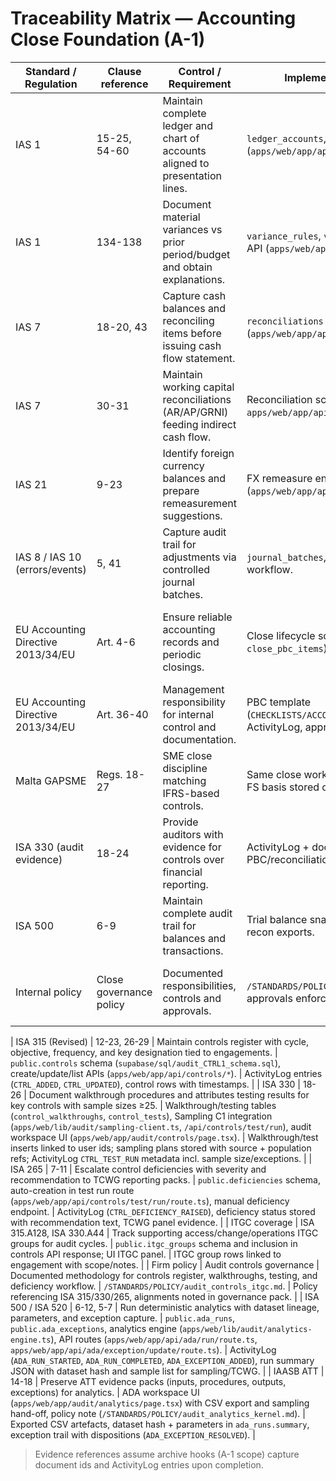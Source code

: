 # Traceability Matrix — Accounting Close Foundation (A-1)

| Standard / Regulation | Clause reference | Control / Requirement | Implementation (code or schema) | Evidence captured |
| --- | --- | --- | --- | --- |
| IAS 1 | 15-25, 54-60 | Maintain complete ledger and chart of accounts aligned to presentation lines. | `ledger_accounts`, `coa_map`, draft financials endpoint (`apps/web/app/api/financials/draft/route.ts`). | Trial balance snapshots, FS mapping ActivityLog (`FS_MAPPING_APPLIED`). |
| IAS 1 | 134-138 | Document material variances vs prior period/budget and obtain explanations. | `variance_rules`, `variance_results`, variance run API (`apps/web/app/api/variance/run/route.ts`). | Variance run ActivityLog (`VARIANCE_RUN`), variance result rows with status/explanations. |
| IAS 7 | 18-20, 43 | Capture cash balances and reconciling items before issuing cash flow statement. | `reconciliations` (type=BANK), reconciliation API (`apps/web/app/api/recon/*`). | Reconciliation schedules (document id), ActivityLog (`RECON_CLOSED`). |
| IAS 7 | 30-31 | Maintain working capital reconciliations (AR/AP/GRNI) feeding indirect cash flow. | Reconciliation schema + Close lock validation in `apps/web/app/api/close/lock/route.ts`. | Closed reconciliations recorded with difference zero prior to lock. |
| IAS 21 | 9-23 | Identify foreign currency balances and prepare remeasurement suggestions. | FX remeasure endpoint (`apps/web/app/api/fx/remeasure/route.ts`). | Remeasure preview payload stored in ActivityLog (`FX_REMEASURE_PREVIEW` when invoked). |
| IAS 8 / IAS 10 (errors/events) | 5, 41 | Capture audit trail for adjustments via controlled journal batches. | `journal_batches`, `ledger_entries`, journal API workflow. | ActivityLog (`JE_BATCH_CREATED`, `JE_SUBMITTED`, `JE_APPROVED`, `JE_POSTED`). |
| EU Accounting Directive 2013/34/EU | Art. 4-6 | Ensure reliable accounting records and periodic closings. | Close lifecycle schema (`close_period`, `close_pbc_items`) and APIs. | Close status ActivityLog (`CLOSE_ADVANCED`, `CLOSE_LOCKED`), approvals table entries. |
| EU Accounting Directive 2013/34/EU | Art. 36-40 | Management responsibility for internal control and documentation. | PBC template (`CHECKLISTS/ACCOUNTING/close_pbc_template.yaml`), ActivityLog, approvals. | PBC items stored with document links and reviewer status. |
| Malta GAPSME | Regs. 18-27 | SME close discipline matching IFRS-based controls. | Same close workflow applies irrespective of basis; FS basis stored on `fs_lines`. | Evidence identical to IFRS path; basis flag on `fs_lines`/`coa_map`. |
| ISA 330 (audit evidence) | 18-24 | Provide auditors with evidence for controls over financial reporting. | ActivityLog + document management for PBC/reconciliations/journals. | Exported schedules, TB snapshots, ActivityLog entries. |
| ISA 500 | 6-9 | Maintain complete audit trail for balances and transactions. | Trial balance snapshot table, journaling controls, recon exports. | Snapshot records with totals, ledger entries cross-reference. |
| Internal policy | Close governance policy | Documented responsibilities, controls and approvals. | `/STANDARDS/POLICY/close_governance.md`, approvals enforcement in APIs. | Policy acknowledgement plus approvals recorded in Supabase `approvals`. |

| ISA 315 (Revised) | 12-23, 26-29 | Maintain controls register with cycle, objective, frequency, and key designation tied to engagements. | `public.controls` schema (`supabase/sql/audit_CTRL1_schema.sql`), create/update/list APIs (`apps/web/app/api/controls/*`). | ActivityLog entries (`CTRL_ADDED`, `CTRL_UPDATED`), control rows with timestamps. |
| ISA 330 | 18-26 | Document walkthrough procedures and attributes testing results for key controls with sample sizes ≥25. | Walkthrough/testing tables (`control_walkthroughs`, `control_tests`), Sampling C1 integration (`apps/web/lib/audit/sampling-client.ts`, `/api/controls/test/run`), audit workspace UI (`apps/web/app/audit/controls/page.tsx`). | Walkthrough/test inserts linked to user ids; sampling plans stored with source + population refs; ActivityLog `CTRL_TEST_RUN` metadata incl. sample size/exceptions. |
| ISA 265 | 7-11 | Escalate control deficiencies with severity and recommendation to TCWG reporting packs. | `public.deficiencies` schema, auto-creation in test run route (`apps/web/app/api/controls/test/run/route.ts`), manual deficiency endpoint. | ActivityLog (`CTRL_DEFICIENCY_RAISED`), deficiency status stored with recommendation text, TCWG panel evidence. |
| ITGC coverage | ISA 315.A128, ISA 330.A44 | Track supporting access/change/operations ITGC groups for audit cycles. | `public.itgc_groups` schema and inclusion in controls API response; UI ITGC panel. | ITGC group rows linked to engagement with scope/notes. |
| Firm policy | Audit controls governance | Documented methodology for controls register, walkthroughs, testing, and deficiency workflow. | `/STANDARDS/POLICY/audit_controls_itgc.md`. | Policy referencing ISA 315/330/265, alignments noted in governance pack. |
| ISA 500 / ISA 520 | 6-12, 5-7 | Run deterministic analytics with dataset lineage, parameters, and exception capture. | `public.ada_runs`, `public.ada_exceptions`, analytics engine (`apps/web/lib/audit/analytics-engine.ts`), API routes (`apps/web/app/api/ada/run/route.ts`, `apps/web/app/api/ada/exception/update/route.ts`). | ActivityLog (`ADA_RUN_STARTED`, `ADA_RUN_COMPLETED`, `ADA_EXCEPTION_ADDED`), run summary JSON with dataset hash and sample list for sampling/TCWG. |
| IAASB ATT | 14-18 | Preserve ATT evidence packs (inputs, procedures, outputs, exceptions) for analytics. | ADA workspace UI (`apps/web/app/audit/analytics/page.tsx`) with CSV export and sampling hand-off, policy note (`/STANDARDS/POLICY/audit_analytics_kernel.md`). | Exported CSV artefacts, dataset hash + parameters in `ada_runs.summary`, exception trail with dispositions (`ADA_EXCEPTION_RESOLVED`). |

> Evidence references assume archive hooks (A-1 scope) capture document ids and ActivityLog entries upon completion.
